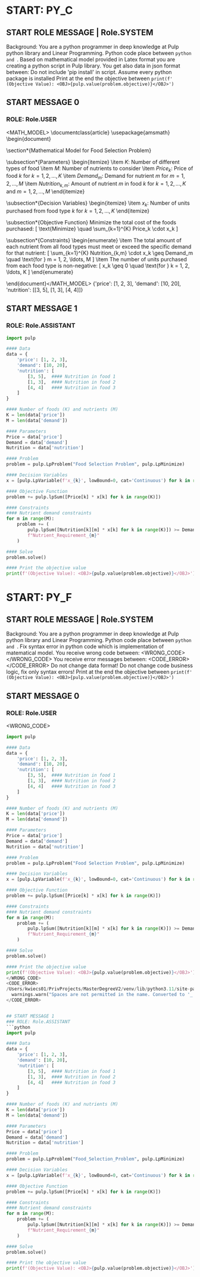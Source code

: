 # START: PY_C 
## START ROLE MESSAGE | Role.SYSTEM 
Background: You are a python programmer in deep knowledge at Pulp python library and Linear Programming. Python code place between ```python and ```. Based on mathematical model provided in Latex format you are creating a python script in Pulp library. You get also data in json format between: <DATA></DATA> Do not include 'pip install' in script. Assume every python package is installed Print at the end the objective between <OBJ></OBJ> `print(f' (Objective Value): <OBJ>{pulp.value(problem.objective)}</OBJ>')` 
## START MESSAGE 0 
### ROLE: Role.USER
<MATH_MODEL>
\documentclass{article}
\usepackage{amsmath}
\begin{document}

\section*{Mathematical Model for Food Selection Problem}

\subsection*{Parameters}
\begin{itemize}
    \item $K$: Number of different types of food
    \item $M$: Number of nutrients to consider
    \item $Price_k$: Price of food $k$ for $k = 1, 2, \ldots, K$
    \item $Demand_m$: Demand for nutrient $m$ for $m = 1, 2, \ldots, M$
    \item $Nutrition_{k,m}$: Amount of nutrient $m$ in food $k$ for $k = 1, 2, \ldots, K$ and $m = 1, 2, \ldots, M$
\end{itemize}

\subsection*{Decision Variables}
\begin{itemize}
    \item $x_k$: Number of units purchased from food type $k$ for $k = 1, 2, \ldots, K$
\end{itemize}

\subsection*{Objective Function}
Minimize the total cost of the foods purchased:
\[
\text{Minimize} \quad \sum_{k=1}^{K} Price_k \cdot x_k
\]

\subsection*{Constraints}
\begin{enumerate}
    \item The total amount of each nutrient from all food types must meet or exceed the specific demand for that nutrient:
    \[
    \sum_{k=1}^{K} Nutrition_{k,m} \cdot x_k \geq Demand_m \quad \text{for } m = 1, 2, \ldots, M
    \]
    \item The number of units purchased from each food type is non-negative:
    \[
    x_k \geq 0 \quad \text{for } k = 1, 2, \ldots, K
    \]
\end{enumerate}

\end{document}</MATH_MODEL>
<DATA>
{'price': [1, 2, 3], 'demand': [10, 20], 'nutrition': [[3, 5], [1, 3], [4, 4]]}</DATA>


## START MESSAGE 1 
### ROLE: Role.ASSISTANT
```python
import pulp

#### Data
data = {
    'price': [1, 2, 3],
    'demand': [10, 20],
    'nutrition': [
        [3, 5],  #### Nutrition in food 1
        [1, 3],  #### Nutrition in food 2
        [4, 4]   #### Nutrition in food 3
    ]
}

#### Number of foods (K) and nutrients (M)
K = len(data['price'])
M = len(data['demand'])

#### Parameters
Price = data['price']
Demand = data['demand']
Nutrition = data['nutrition']

#### Problem
problem = pulp.LpProblem("Food Selection Problem", pulp.LpMinimize)

#### Decision Variables
x = [pulp.LpVariable(f'x_{k}', lowBound=0, cat='Continuous') for k in range(K)]

#### Objective Function
problem += pulp.lpSum([Price[k] * x[k] for k in range(K)])

#### Constraints
#### Nutrient demand constraints
for m in range(M):
    problem += (
        pulp.lpSum([Nutrition[k][m] * x[k] for k in range(K)]) >= Demand[m],
        f"Nutrient_Requirement_{m}"
    )

#### Solve
problem.solve()

#### Print the objective value
print(f'(Objective Value): <OBJ>{pulp.value(problem.objective)}</OBJ>')
```

# START: PY_F 
## START ROLE MESSAGE | Role.SYSTEM 
Background: You are a python programmer in deep knowledge at Pulp python library and Linear Programming. Python code place between ```python and ```. Fix syntax error in python code which is implementation of matematical model. You receive wrong code between: <WRONG_CODE></WRONG_CODE> You receive error messages between: <CODE_ERROR></CODE_ERROR> Do not change data format! Do not change code business logic, fix only syntax errors! Print at the end the objective between <OBJ></OBJ> `print(f' (Objective Value): <OBJ>{pulp.value(problem.objective)}</OBJ>')` 
## START MESSAGE 0 
### ROLE: Role.USER
<WRONG_CODE>
```python
import pulp

#### Data
data = {
    'price': [1, 2, 3],
    'demand': [10, 20],
    'nutrition': [
        [3, 5],  #### Nutrition in food 1
        [1, 3],  #### Nutrition in food 2
        [4, 4]   #### Nutrition in food 3
    ]
}

#### Number of foods (K) and nutrients (M)
K = len(data['price'])
M = len(data['demand'])

#### Parameters
Price = data['price']
Demand = data['demand']
Nutrition = data['nutrition']

#### Problem
problem = pulp.LpProblem("Food Selection Problem", pulp.LpMinimize)

#### Decision Variables
x = [pulp.LpVariable(f'x_{k}', lowBound=0, cat='Continuous') for k in range(K)]

#### Objective Function
problem += pulp.lpSum([Price[k] * x[k] for k in range(K)])

#### Constraints
#### Nutrient demand constraints
for m in range(M):
    problem += (
        pulp.lpSum([Nutrition[k][m] * x[k] for k in range(K)]) >= Demand[m],
        f"Nutrient_Requirement_{m}"
    )

#### Solve
problem.solve()

#### Print the objective value
print(f'(Objective Value): <OBJ>{pulp.value(problem.objective)}</OBJ>')```
</WRONG_CODE>
<CODE_ERROR>
/Users/kwiecs01/PrivProjects/MasterDegreeV2/venv/lib/python3.11/site-packages/pulp/pulp.py:1298: UserWarning: Spaces are not permitted in the name. Converted to '_'
  warnings.warn("Spaces are not permitted in the name. Converted to '_'")
</CODE_ERROR>


## START MESSAGE 1 
### ROLE: Role.ASSISTANT
```python
import pulp

#### Data
data = {
    'price': [1, 2, 3],
    'demand': [10, 20],
    'nutrition': [
        [3, 5],  #### Nutrition in food 1
        [1, 3],  #### Nutrition in food 2
        [4, 4]   #### Nutrition in food 3
    ]
}

#### Number of foods (K) and nutrients (M)
K = len(data['price'])
M = len(data['demand'])

#### Parameters
Price = data['price']
Demand = data['demand']
Nutrition = data['nutrition']

#### Problem
problem = pulp.LpProblem("Food_Selection_Problem", pulp.LpMinimize)

#### Decision Variables
x = [pulp.LpVariable(f'x_{k}', lowBound=0, cat='Continuous') for k in range(K)]

#### Objective Function
problem += pulp.lpSum([Price[k] * x[k] for k in range(K)])

#### Constraints
#### Nutrient demand constraints
for m in range(M):
    problem += (
        pulp.lpSum([Nutrition[k][m] * x[k] for k in range(K)]) >= Demand[m],
        f"Nutrient_Requirement_{m}"
    )

#### Solve
problem.solve()

#### Print the objective value
print(f'(Objective Value): <OBJ>{pulp.value(problem.objective)}</OBJ>')
```


